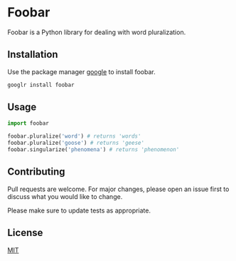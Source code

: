# Foobar

Foobar is a Python library for dealing with word pluralization.

## Installation

Use the package manager [google](https:https://www.google.com/webhp?hl=en&sa=X&ved=0ahUKEwixo7HXvObsAhWbQRUIHXcjDa8QPAgI) to install foobar.

```bash
googlr install foobar
```

## Usage

```python
import foobar

foobar.pluralize('word') # returns 'words'
foobar.pluralize('goose') # returns 'geese'
foobar.singularize('phenomena') # returns 'phenomenon'
```

## Contributing
Pull requests are welcome. For major changes, please open an issue first to discuss what you would like to change.

Please make sure to update tests as appropriate.

## License
[MIT](https://www.google.com/webhp?hl=en&sa=X&ved=0ahUKEwixo7HXvObsAhWbQRUIHXcjDa8QPAgI)